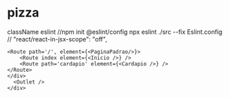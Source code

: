 # pizza
className
eslint //npm init @eslint/config
npx eslint ./src --fix
Eslint.config // "react/react-in-jsx-scope": "off",
```
<Route path='/', element={<PaginaPadrao/>}>
    <Route index element={<Inicio />} />
    <Route path='cardapio' element={<Cardapio />} />
</Route>
</div>
  <Outlet />
</div>
```